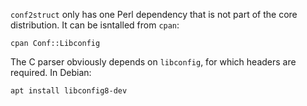 `conf2struct` only has one Perl dependency that is not part
of the core distribution. It can be isntalled from `cpan`:

```
cpan Conf::Libconfig
```

The C parser obviously depends on `libconfig`, for which
headers are required. In Debian:

```
apt install libconfig8-dev
```
